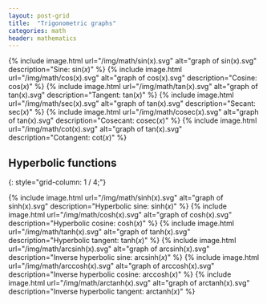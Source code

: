 ```yaml
---
layout: post-grid
title:  "Trigonometric graphs"
categories: math
header: mathematics
---
```


<!--
period, asymptotes
- Function: $\mathrm{sin}(x)$
- Period: $2\pi$
class="float-right"
{: style="width: 32%"}
-->

{% include image.html url="/img/math/sin(x).svg" alt="graph of sin(x).svg" description="Sine: $\mathrm{sin}(x)$" %}
{% include image.html url="/img/math/cos(x).svg" alt="graph of cos(x).svg" description="Cosine: $\mathrm{cos}(x)$" %}
{% include image.html url="/img/math/tan(x).svg" alt="graph of tan(x).svg" description="Tangent: $\mathrm{tan}(x)$" %}
{% include image.html url="/img/math/sec(x).svg" alt="graph of tan(x).svg" description="Secant: $\mathrm{sec}(x)$" %}
{% include image.html url="/img/math/cosec(x).svg" alt="graph of tan(x).svg" description="Cosecant: $\mathrm{cosec}(x)$" %}
{% include image.html url="/img/math/cot(x).svg" alt="graph of tan(x).svg" description="Cotangent: $\mathrm{cot}(x)$" %}

## Hyperbolic functions
{: style="grid-column: 1 / 4;"}

{% include image.html url="/img/math/sinh(x).svg" alt="graph of sinh(x).svg" description="Hyperbolic sine: $\mathrm{sinh}(x)$" %}
{% include image.html url="/img/math/cosh(x).svg" alt="graph of cosh(x).svg" description="Hyperbolic cosine: $\mathrm{cosh}(x)$" %}
{% include image.html url="/img/math/tanh(x).svg" alt="graph of tanh(x).svg" description="Hyperbolic tangent: $\mathrm{tanh}(x)$" %}
{% include image.html url="/img/math/arcsinh(x).svg" alt="graph of arcsinh(x).svg" description="Inverse hyperbolic sine: $\mathrm{arcsinh}(x)$" %}
{% include image.html url="/img/math/arccosh(x).svg" alt="graph of arccosh(x).svg" description="Inverse hyperbolic cosine: $\mathrm{arccosh}(x)$" %}
{% include image.html url="/img/math/arctanh(x).svg" alt="graph of arctanh(x).svg" description="Inverse hyperbolic tangent: $\mathrm{arctanh}(x)$" %}
